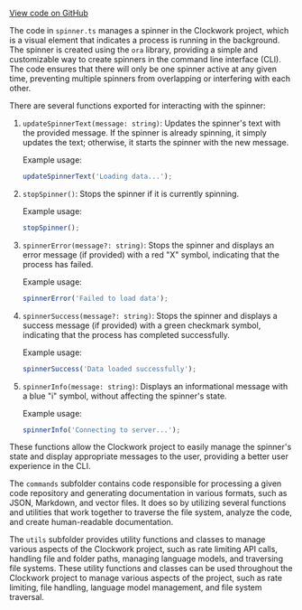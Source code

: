 [View code on GitHub](https://github.com/context-labs/autodoc/tree/master/.autodoc/docs/json/src/cli)

The code in `spinner.ts` manages a spinner in the Clockwork project, which is a visual element that indicates a process is running in the background. The spinner is created using the `ora` library, providing a simple and customizable way to create spinners in the command line interface (CLI). The code ensures that there will only be one spinner active at any given time, preventing multiple spinners from overlapping or interfering with each other.

There are several functions exported for interacting with the spinner:

1. `updateSpinnerText(message: string)`: Updates the spinner's text with the provided message. If the spinner is already spinning, it simply updates the text; otherwise, it starts the spinner with the new message.

   Example usage:
   ```javascript
   updateSpinnerText('Loading data...');
   ```

2. `stopSpinner()`: Stops the spinner if it is currently spinning.

   Example usage:
   ```javascript
   stopSpinner();
   ```

3. `spinnerError(message?: string)`: Stops the spinner and displays an error message (if provided) with a red "X" symbol, indicating that the process has failed.

   Example usage:
   ```javascript
   spinnerError('Failed to load data');
   ```

4. `spinnerSuccess(message?: string)`: Stops the spinner and displays a success message (if provided) with a green checkmark symbol, indicating that the process has completed successfully.

   Example usage:
   ```javascript
   spinnerSuccess('Data loaded successfully');
   ```

5. `spinnerInfo(message: string)`: Displays an informational message with a blue "i" symbol, without affecting the spinner's state.

   Example usage:
   ```javascript
   spinnerInfo('Connecting to server...');
   ```

These functions allow the Clockwork project to easily manage the spinner's state and display appropriate messages to the user, providing a better user experience in the CLI.

The `commands` subfolder contains code responsible for processing a given code repository and generating documentation in various formats, such as JSON, Markdown, and vector files. It does so by utilizing several functions and utilities that work together to traverse the file system, analyze the code, and create human-readable documentation.

The `utils` subfolder provides utility functions and classes to manage various aspects of the Clockwork project, such as rate limiting API calls, handling file and folder paths, managing language models, and traversing file systems. These utility functions and classes can be used throughout the Clockwork project to manage various aspects of the project, such as rate limiting, file handling, language model management, and file system traversal.
